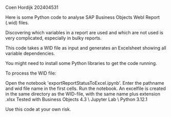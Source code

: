 Coen Hordijk 202404531

Here is some Python code to analyse SAP Business Objects WebI Report (.wid) files.

Discovering which variables in a report are used and which are not used is very complicated, especially in bulky reports.

This code takes a WID file as input and generates an Excelsheet showing all variable dependencies.

You might need to install some Python libraries to get the code running.

To process the WID file:

Open the notebook 'exportReportStatusToExcel.ipynb'.
Enter the pathname and wid file name in the first cells.
Run the notebook.
An excelfile is created in the same directory as the WID-file, with the same name plus extension .xlsx
Tested with Business Objects 4.3 \ Jupyter Lab \ Python 3.12.1

Use this code at your own risk.

